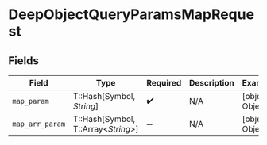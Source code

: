# DeepObjectQueryParamsMapRequest


## Fields

| Field                               | Type                                | Required                            | Description                         | Example                             |
| ----------------------------------- | ----------------------------------- | ----------------------------------- | ----------------------------------- | ----------------------------------- |
| `map_param`                         | T::Hash[Symbol, *String*]           | :heavy_check_mark:                  | N/A                                 | [object Object]                     |
| `map_arr_param`                     | T::Hash[Symbol, T::Array<*String*>] | :heavy_minus_sign:                  | N/A                                 | [object Object]                     |